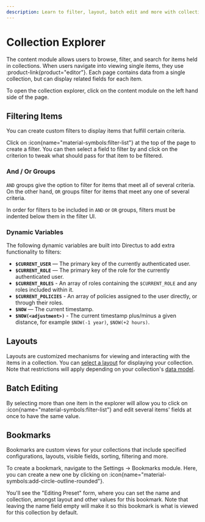 ```yaml
---
description: Learn to filter, layout, batch edit and more with collections in the collection explorer.
---
```


# Collection Explorer

The content module allows users to browse, filter, and search for items held in collections. When users navigate into viewing single items, they use :product-link{product="editor"}. Each page contains data from a single collection, but can display related fields for each item.

To open the collection explorer, click on the content module on the left hand side of the page.

<!-- TODO: IMAGE OF EXPLORE -->

## Filtering Items

<!-- TODO: IMAGE OF FILTERS -->

You can create custom filters to display items that fulfill certain criteria.

Click on :icon{name="material-symbols:filter-list"} at the top of the page to create a filter. You can then select a field to filter by and click on the criterion to tweak what should pass for that item to be filtered.

### And / Or Groups

`AND` groups give the option to filter for items that meet all of several criteria. On the other hand, `OR` groups filter for items that meet any one of several criteria.

In order for filters to be included in `AND` or `OR` groups, filters must be indented below them in the filter UI.

### Dynamic Variables

<!-- TODO: Image -->

The following dynamic variables are built into Directus to add extra functionality to filters: 

- **`$CURRENT_USER`** — The primary key of the currently authenticated user.
- **`$CURRENT_ROLE`** — The primary key of the role for the currently authenticated user.
- **`$CURRENT_ROLES`** - An array of roles containing the `$CURRENT_ROLE` and any roles included within it.
- **`$CURRENT_POLICIES`** - An array of policies assigned to the user directly, or through their roles.
- **`$NOW`** — The current timestamp.
- **`$NOW(<adjustment>)`** - The current timestamp plus/minus a given distance, for example `$NOW(-1 year)`, `$NOW(+2 hours)`.

## Layouts

Layouts are customized mechanisms for viewing and interacting with the items in a collection. You can [select a layout](/content/layouts) for displaying your collection. Note that restrictions will apply depending on your collection's [data model](/data-modeling/collections).

## Batch Editing

<!-- TODO: Image -->

By selecting more than one item in the explorer will allow you to click on :icon{name="material-symbols:filter-list"} and edit several items' fields at once to have the same value.

## Bookmarks

<!-- TODO: Image of explorer with bookmarks -->

Bookmarks are custom views for your collections that include specified configurations, layouts, visible fields, sorting, filtering and more.

To create a bookmark, navigate to the Settings -> Bookmarks module. Here, you can create a new one by clicking on :icon{name="material-symbols:add-circle-outline-rounded"}.

You'll see the "Editing Preset" form, where you can set the name and collection, amongst layout and other values for this bookmark. Note that leaving the name field empty will make it so this bookmark is what is viewed for this collection by default.

<!--

Each Collection Page displays all Items in its Collection and comes with highly configurable Layouts for browsing, visualizing, and managing Items. The Page Header includes key action buttons for sorting, searching, filtering, creating, editing, archiving, and deleting multiple Items. To learn more, see our guide on the Collection Page.

The Content Module consists of :product-link{product="explore"}, where multiple items from a collection are displayed, and :product-link{product="editor"}, where single items can be displayed and edited.

A powerful, yet extensible, way to explore your database. Suitable for everyone in your organization with a robust permissions system.

Filters & Search: Filter your data with our powerful query builder across just one or related collections.

Layouts: Layouts are customized displays for viewing and interacting with the Items in a Collection. This makes working with specific types of data models, such as map locations or calendar events, a more human-friendly experience.

Save layout presets: Save your data layouts, filters, and sorts in presets and make them available to specific users or roles.
